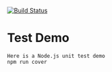 [![Build Status](https://travis-ci.org/freshment/testing.svg?branch=master)](https://travis-ci.org/freshment/testing)

# Test Demo
```
Here is a Node.js unit test demo
npm run cover
```